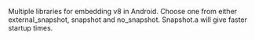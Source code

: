 Multiple libraries for embedding v8 in Android.
Choose one from either external_snapshot, snapshot and no_snapshot.
Snapshot.a will give faster startup times.
